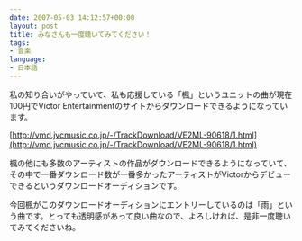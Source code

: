 ```yaml
---
date: 2007-05-03 14:12:57+00:00
layout: post
title: みなさんも一度聴いてみてください！
tags:
- 音楽
language:
- 日本語
---
```


私の知り合いがやっていて、私も応援している「楓」というユニットの曲が現在100円でVictor Entertainmentのサイトからダウンロードできるようになっています。

[http://vmd.jvcmusic.co.jp/-/TrackDownload/VE2ML-90618/1.html](http://vmd.jvcmusic.co.jp/-/TrackDownload/VE2ML-90618/1.html)

楓の他にも多数のアーティストの作品がダウンロードできるようになっていて、その中で一番ダウンロード数が一番多かったアーティストがVictorからデビューできるというダウンロードオーディションです。

今回楓がこのダウンロードオーディションにエントリーしているのは「雨」という曲です。とっても透明感があって良い曲なので、よろしければ、是非一度聴いてみてくださいね。
